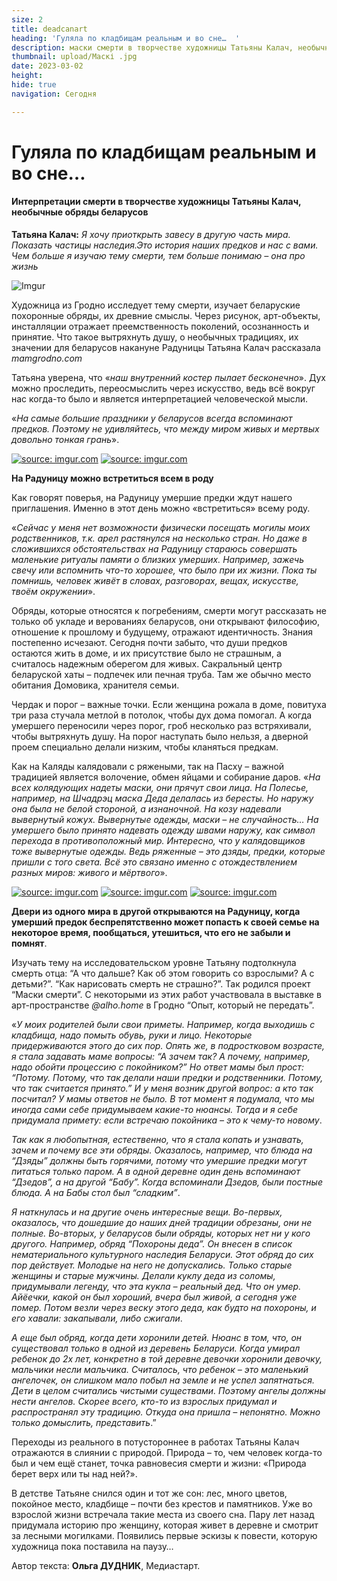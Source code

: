 ```yaml
---
size: 2
title: deadcanart
heading: 'Гуляла по кладбищам реальным и во сне…  '
description: маски смерти в творчестве художницы Татьяны Калач, необычные обряды беларусов
thumbnail: upload/Маскі .jpg
date: 2023-03-02
height: 
hide: true
navigation: Сегодня

---
```

# **Гуляла по кладбищам реальным и во сне…**

#### Интерпретации смерти в творчестве художницы Татьяны Калач, необычные обряды беларусов

**Татьяна Калач:**  _Я хочу приоткрыть завесу в другую часть мира. Показать частицы наследия.Это история наших предков и нас с вами. Чем больше я изучаю тему смерти, тем больше понимаю – она про жизнь_

![Imgur](https://i.imgur.com/hMoLtdr.jpg)

Художница из Гродно исследует тему смерти, изучает беларуские похоронные обряды, их древние смыслы. Через рисунок, арт-объекты, инсталляции отражает преемственность поколений, осознанность и принятие. Что такое вытряхнуть душу, о необычных традициях, их значении для беларусов накануне Радуницы Татьяна Калач рассказала _mamgrodno.com_

Татьяна уверена, что «_наш внутренний костер пылает бесконечно_». Дух можно проследить, переосмыслить через искусство, ведь всё вокруг нас когда-то было и является интерпретацией человеческой мысли. 

«_На самые большие праздники у беларусов всегда вспоминают предков. Поэтому не удивляйтесь, что между миром живых и мертвых довольно тонкая грань_».

<div class="gallery2">
<!-- Смените gallery2 на gallery3 или gallery4, цифра определяет количество картинок в одном ряду -->
<a href="https://imgur.com/OnI904q"><img src="https://i.imgur.com/OnI904q.jpg" title="source: imgur.com" /></a>
<a href="https://imgur.com/VwvNhVn"><img src="https://i.imgur.com/VwvNhVn.jpg" title="source: imgur.com" /></a>
</div>  

**На Радуницу можно встретиться всем в роду**

Как говорят поверья, на Радуницу умершие предки ждут нашего приглашения. Именно в этот день можно «встретиться» всему роду. 

«_Сейчас у меня нет возможности физически посещать могилы моих родственников, т.к. арел растянулся на несколько стран. Но даже в сложившихся обстоятельствах на Радуницу стараюсь совершать маленькие ритуалы памяти о близких умерших. Например, зажечь свечу или вспомнить что-то хорошее, что было при их жизни. Пока ты помнишь, человек живёт в словах, разговорах, вещах, искусстве, твоём окружении_». 

Обряды, которые относятся к погребениям, смерти могут рассказать не только об укладе и верованиях беларусов, они открывают философию, отношение к прошлому и будущему, отражают идентичность. 
Знания постепенно исчезают. Сегодня почти забыто, что души предков остаются жить в доме, и их присутствие было не страшным, а считалось надежным оберегом для живых. Сакральный центр беларуской хаты – подпечек или печная труба. Там же обычно место обитания Домовика, хранителя семьи. 

Чердак и порог – важные точки. Если женщина рожала в доме, повитуха три раза стучала метлой в потолок, чтобы дух дома помогал. А когда умершего переносили через порог, гроб несколько раз встряхивали, чтобы вытряхнуть душу. На порог наступать было нельзя, а дверной проем специально делали низким, чтобы кланяться предкам. 

Как на Каляды калядовали с ряжеными, так на Пасху – важной традицией является волочение, обмен яйцами и собирание даров. «_На всех колядующих надеты маски, они прячут свои лица. На Полесье, например, на Шчадрэц маска Деда делалась из бересты. Но наружу она была не белой стороной, а изнаночной. На козу надевали вывернутый кожух.  Вывернутые одежды, маски – не случайность… На умершего было принято надевать одежду швами наружу, как символ перехода в противоположный мир. Интересно, что у калядовщиков тоже вывернутые одежды. Ведь ряженные – это дзяды, предки, которые пришли с того света.  Всё это связано именно с отождествлением разных миров: живого и мёртвого_».

<div class="gallery3">
<!-- Смените gallery2 на gallery3 или gallery4, цифра определяет количество картинок в одном ряду -->
<a href="https://imgur.com/JX2hFTq"><img src="https://i.imgur.com/JX2hFTq.jpg" title="source: imgur.com" /></a>
<a href="https://imgur.com/pZbTjVu"><img src="https://i.imgur.com/pZbTjVu.jpg" title="source: imgur.com" /></a>
<a href="https://imgur.com/aSvyDcI"><img src="https://i.imgur.com/aSvyDcI.jpg" title="source: imgur.com" /></a>
</div>

**Двери из одного мира в другой открываются на Радуницу, когда умерший предок беспрепятственно может попасть к своей семье на некоторое время, пообщаться, утешиться, что его не забыли и помнят**.

Изучать тему на исследовательском уровне Татьяну подтолкнула смерть отца: “А что дальше? Как об этом говорить со взрослыми? А с детьми?”. “Как нарисовать смерть не страшно?”. Так родился проект “Маски смерти”. С некоторыми из этих работ участвовала в выставке в арт-пространстве _@alho.home_ в Гродно “Опыт, который не передать”. 

«_У моих родителей были свои приметы. Например, когда выходишь с кладбища, надо помыть обувь, руки и лицо. Некоторые придерживаются этого до сих пор. Опять же, в подростковом возрасте, я стала задавать маме вопросы: “А зачем так? А почему, например, надо обойти процессию с покойником?” Но ответ мамы был прост: “Потому. Потому, что так делали наши предки и родственники. Потому, что так считается принято.” И у меня возник другой вопрос: а кто так посчитал? У мамы ответов не было. В тот момент я подумала, что мы иногда сами себе придумываем какие-то нюансы. Тогда и я себе придумала примету: если встречаю покойника – это к чему-то новому_. 

_Так как я любопытная, естественно, что я стала копать и узнавать, зачем и почему все эти обряды. Оказалось, например, что блюда на “Дзяды” должны быть горячими, потому что умершие предки могут питаться только паром. А в одной деревне один день вспоминают “Дзедов”, а на другой “Бабу”. Когда вспоминали Дзедов, были постные блюда. А на Бабы стол был “сладким”_. 

_Я наткнулась и на другие очень интересные вещи. Во-первых, оказалось, что дошедшие до наших дней традиции обрезаны, они не полные. Во-вторых, у беларусов были обряды, которых нет ни у кого другого. Например, обряд “Похороны деда”. Он внесен в список нематериального культурного наследия Беларуси. Этот обряд до сих пор действует. Молодые на него не допускались. Только старые женщины и старые мужчины. Делали куклу деда из соломы, придумывали легенду, что эта кукла – реальный дед. Что он умер. Айёечки, какой он был хороший, вчера был живой, а сегодня уже помер. Потом везли через веску этого деда, как будто на похороны, и его хавали: закапывали, либо сжигали_. 

_А еще был  обряд, когда дети хоронили детей. Нюанс в том, что, он существовал только в одной из деревень Беларуси. Когда умирал ребенок до 2х лет, конкретно в той деревне девочки хоронили девочку, мальчики несли мальчика. Считалось, что ребенок – это маленький ангелочек, он слишком мало побыл на земле и не успел запятнаться. Дети в целом считались чистыми существами. Поэтому ангелы должны нести ангелов. Скорее всего, кто-то из взрослых придумал и распространял эту традицию. Откуда она пришла – непонятно. Можно только домыслить, представить_.”

Переходы из реального в потустороннее в работах Татьяны Калач отражаются в слиянии с природой. Природа – то, чем человек когда-то был и чем ещё станет, точка равновесия смерти и жизни: «Природа берет верх или ты над ней?».

В детстве Татьяне снился один и тот же сон: лес, много цветов, покойное место, кладбище – почти без крестов и памятников. Уже во взрослой жизни встречала такие места из своего сна. Пару лет назад придумала историю про женщину, которая живет в деревне и смотрит за лесными могилками. Появились первые эскизы к повести, которую художница пока поставила на паузу…

Автор текста: **Ольга ДУДНИК**, Медиастарт. 
